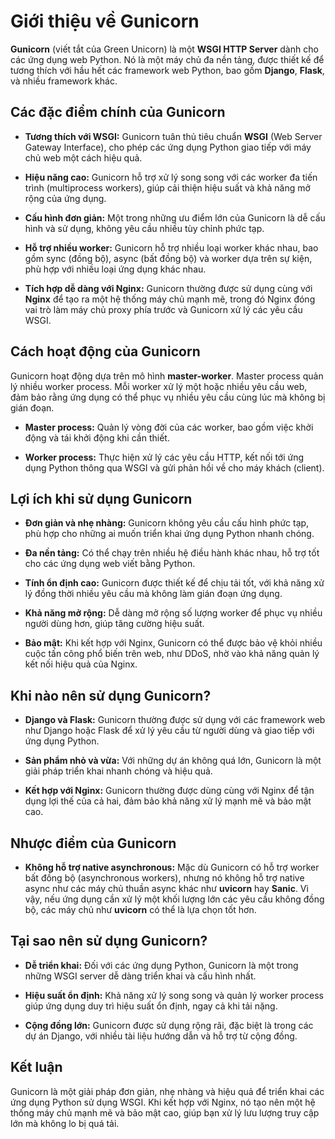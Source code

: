 # Giới thiệu về Gunicorn

**Gunicorn** (viết tắt của Green Unicorn) là một **WSGI HTTP Server** dành cho các ứng dụng web Python. Nó là một máy chủ đa nền tảng, được thiết kế để tương thích với hầu hết các framework web Python, bao gồm **Django**, **Flask**, và nhiều framework khác.

## Các đặc điểm chính của Gunicorn

- **Tương thích với WSGI:** Gunicorn tuân thủ tiêu chuẩn **WSGI** (Web Server Gateway Interface), cho phép các ứng dụng Python giao tiếp với máy chủ web một cách hiệu quả.
  
- **Hiệu năng cao:** Gunicorn hỗ trợ xử lý song song với các worker đa tiến trình (multiprocess workers), giúp cải thiện hiệu suất và khả năng mở rộng của ứng dụng.

- **Cấu hình đơn giản:** Một trong những ưu điểm lớn của Gunicorn là dễ cấu hình và sử dụng, không yêu cầu nhiều tùy chỉnh phức tạp.

- **Hỗ trợ nhiều worker:** Gunicorn hỗ trợ nhiều loại worker khác nhau, bao gồm sync (đồng bộ), async (bất đồng bộ) và worker dựa trên sự kiện, phù hợp với nhiều loại ứng dụng khác nhau.

- **Tích hợp dễ dàng với Nginx:** Gunicorn thường được sử dụng cùng với **Nginx** để tạo ra một hệ thống máy chủ mạnh mẽ, trong đó Nginx đóng vai trò làm máy chủ proxy phía trước và Gunicorn xử lý các yêu cầu WSGI.

## Cách hoạt động của Gunicorn

Gunicorn hoạt động dựa trên mô hình **master-worker**. Master process quản lý nhiều worker process. Mỗi worker xử lý một hoặc nhiều yêu cầu web, đảm bảo rằng ứng dụng có thể phục vụ nhiều yêu cầu cùng lúc mà không bị gián đoạn.

- **Master process:** Quản lý vòng đời của các worker, bao gồm việc khởi động và tái khởi động khi cần thiết.
  
- **Worker process:** Thực hiện xử lý các yêu cầu HTTP, kết nối tới ứng dụng Python thông qua WSGI và gửi phản hồi về cho máy khách (client).

## Lợi ích khi sử dụng Gunicorn

- **Đơn giản và nhẹ nhàng:** Gunicorn không yêu cầu cấu hình phức tạp, phù hợp cho những ai muốn triển khai ứng dụng Python nhanh chóng.

- **Đa nền tảng:** Có thể chạy trên nhiều hệ điều hành khác nhau, hỗ trợ tốt cho các ứng dụng web viết bằng Python.

- **Tính ổn định cao:** Gunicorn được thiết kế để chịu tải tốt, với khả năng xử lý đồng thời nhiều yêu cầu mà không làm gián đoạn ứng dụng.

- **Khả năng mở rộng:** Dễ dàng mở rộng số lượng worker để phục vụ nhiều người dùng hơn, giúp tăng cường hiệu suất.

- **Bảo mật:** Khi kết hợp với Nginx, Gunicorn có thể được bảo vệ khỏi nhiều cuộc tấn công phổ biến trên web, như DDoS, nhờ vào khả năng quản lý kết nối hiệu quả của Nginx.

## Khi nào nên sử dụng Gunicorn?

- **Django và Flask:** Gunicorn thường được sử dụng với các framework web như Django hoặc Flask để xử lý yêu cầu từ người dùng và giao tiếp với ứng dụng Python.

- **Sản phẩm nhỏ và vừa:** Với những dự án không quá lớn, Gunicorn là một giải pháp triển khai nhanh chóng và hiệu quả.

- **Kết hợp với Nginx:** Gunicorn thường được dùng cùng với Nginx để tận dụng lợi thế của cả hai, đảm bảo khả năng xử lý mạnh mẽ và bảo mật cao.

## Nhược điểm của Gunicorn

- **Không hỗ trợ native asynchronous:** Mặc dù Gunicorn có hỗ trợ worker bất đồng bộ (asynchronous workers), nhưng nó không hỗ trợ native async như các máy chủ thuần async khác như **uvicorn** hay **Sanic**. Vì vậy, nếu ứng dụng cần xử lý một khối lượng lớn các yêu cầu không đồng bộ, các máy chủ như **uvicorn** có thể là lựa chọn tốt hơn.

## Tại sao nên sử dụng Gunicorn?

- **Dễ triển khai:** Đối với các ứng dụng Python, Gunicorn là một trong những WSGI server dễ dàng triển khai và cấu hình nhất.
  
- **Hiệu suất ổn định:** Khả năng xử lý song song và quản lý worker process giúp ứng dụng duy trì hiệu suất ổn định, ngay cả khi tải nặng.

- **Cộng đồng lớn:** Gunicorn được sử dụng rộng rãi, đặc biệt là trong các dự án Django, với nhiều tài liệu hướng dẫn và hỗ trợ từ cộng đồng.

## Kết luận

Gunicorn là một giải pháp đơn giản, nhẹ nhàng và hiệu quả để triển khai các ứng dụng Python sử dụng WSGI. Khi kết hợp với Nginx, nó tạo nên một hệ thống máy chủ mạnh mẽ và bảo mật cao, giúp bạn xử lý lưu lượng truy cập lớn mà không lo bị quá tải.
